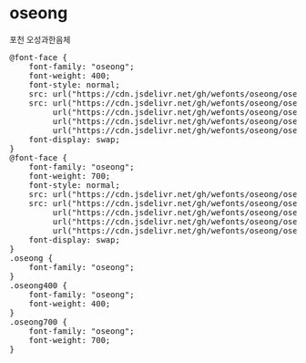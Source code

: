 # oseong
포천 오성과한음체

<pre>
@font-face {
    font-family: "oseong";
    font-weight: 400;
    font-style: normal;
    src: url("https://cdn.jsdelivr.net/gh/wefonts/oseong/oseong-Regular.eot");
    src: url("https://cdn.jsdelivr.net/gh/wefonts/oseong/oseong-Regular.eot?#iefix") format("embedded-opentype"),
         url("https://cdn.jsdelivr.net/gh/wefonts/oseong/oseong-Regular.woff2") format("woff2"),
         url("https://cdn.jsdelivr.net/gh/wefonts/oseong/oseong-Regular.woff") format("woff"),
         url("https://cdn.jsdelivr.net/gh/wefonts/oseong/oseong-Regular.ttf") format("truetype");
    font-display: swap;
} 
@font-face {
    font-family: "oseong";
    font-weight: 700;
    font-style: normal;
    src: url("https://cdn.jsdelivr.net/gh/wefonts/oseong/oseong-Bold.eot");
    src: url("https://cdn.jsdelivr.net/gh/wefonts/oseong/oseong-Bold.eot?#iefix") format("embedded-opentype"),
         url("https://cdn.jsdelivr.net/gh/wefonts/oseong/oseong-Bold.woff2") format("woff2"),
         url("https://cdn.jsdelivr.net/gh/wefonts/oseong/oseong-Bold.woff") format("woff"),
         url("https://cdn.jsdelivr.net/gh/wefonts/oseong/oseong-Bold.ttf") format("truetype");
    font-display: swap;
} 
.oseong {
    font-family: "oseong";
}
.oseong400 {
    font-family: "oseong";
    font-weight: 400;
}
.oseong700 {
    font-family: "oseong";
    font-weight: 700;
}
</pre>
